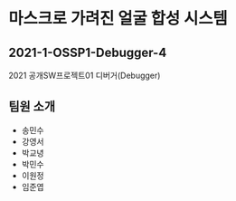 # 마스크로 가려진 얼굴 합성 시스템
## 2021-1-OSSP1-Debugger-4
2021 공개SW프로젝트01 디버거(Debugger)

## 팀원 소개
- 송민수
- 강영서
- 박교녕
- 박민수
- 이원정
- 임준엽


